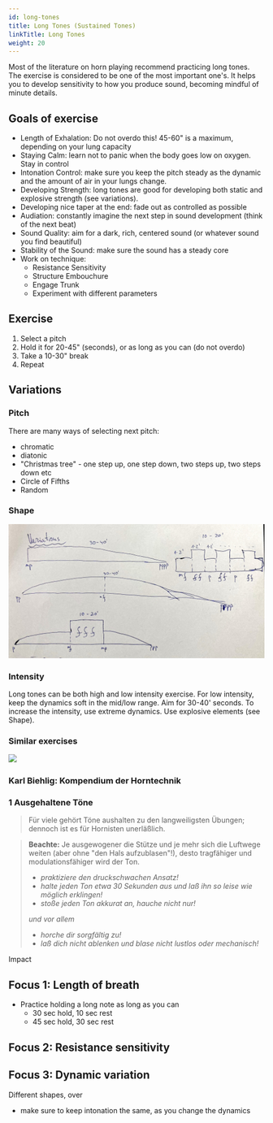 ```yaml
---
id: long-tones
title: Long Tones (Sustained Tones)
linkTitle: Long Tones
weight: 20
---
```


Most of the literature on horn playing recommend practicing long tones. The exercise
is considered to be one of the most important one's. It helps you to develop sensitivity to
how you produce sound, becoming mindful of minute details.


## Goals of exercise

- Length of Exhalation: Do not overdo this! 45-60" is a maximum, depending on your lung capacity
- Staying Calm: learn not to panic when the body goes low on oxygen. Stay in control
- Intonation Control: make sure you keep the pitch steady as the dynamic and the amount of air in your lungs change.
- Developing Strength: long tones are good for developing both static and explosive strength (see variations).
- Developing nice taper at the end: fade out as controlled as possible
- Audiation: constantly imagine the next step in sound development (think of the next beat)
- Sound Quality: aim for a dark, rich, centered sound (or whatever sound you find beautiful)
- Stability of the Sound: make sure the sound has a steady core
- Work on technique:
  - Resistance Sensitivity
  - Structure Embouchure
  - Engage Trunk
  - Experiment with different parameters

## Exercise
1. Select a pitch
2. Hold it for 20-45" (seconds), or as long as you can (do not overdo)
3. Take a 10-30" break
4. Repeat

## Variations

### Pitch
There are many ways of selecting next pitch:
- chromatic
- diatonic
- "Christmas tree" - one step up, one step down, two steps up, two steps down etc
- Circle of Fifths
- Random

### Shape

![Long Tone Shapes](./long-tone-shapes.jpg)


### Intensity

Long tones can be both high and low intensity exercise. For low intensity, keep
the dynamics soft in the mid/low range. Aim for 30-40' seconds. To increase the
intensity, use extreme dynamics. Use explosive elements (see Shape).

### Similar exercises

![](../)


### Karl Biehlig: Kompendium der Horntechnik

### 1 Ausgehaltene Töne

> Für viele gehört Töne aushalten zu den langweiligsten Übungen; dennoch ist es für Hornisten unerläßlich.

> **Beachte:** Je ausgewogener die Stütze und je mehr sich die Luftwege weiten (aber ohne "den Hals aufzublasen"!), desto tragfähiger und modulationsfähiger wird der Ton.
>
> - _praktiziere den druckschwachen Ansatz!_
> - _halte jeden Ton etwa 30 Sekunden aus und laß ihn so leise wie möglich erklingen!_
> - _stoße jeden Ton akkurat an, hauche nicht nur!_
>
> _und vor allem_
>
> - _horche dir sorgfältig zu!_
> - _laß dich nicht ablenken und blase nicht lustlos oder mechanisch!_

Impact


## Focus 1: Length of breath

- Practice holding a long note as long as you can
  - 30 sec hold, 10 sec rest
  - 45 sec hold, 30 sec rest

## Focus 2: Resistance sensitivity


## Focus 3: Dynamic variation

Different shapes, over

- make sure to keep intonation the same, as you change the dynamics
